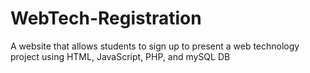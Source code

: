 WebTech-Registration
====================

A website that allows students to sign up to present a web technology project using HTML, JavaScript, PHP, and mySQL DB
